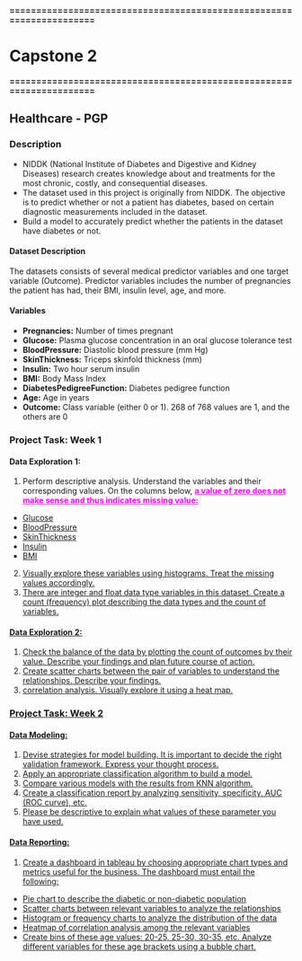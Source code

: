 **=====================================================================**


# Capstone 2

**=====================================================================**

## Healthcare  - PGP

### Description
- NIDDK (National Institute of Diabetes and Digestive and Kidney Diseases) research creates knowledge about and treatments for the most chronic, costly, and consequential diseases.
- The dataset used in this project is originally from NIDDK. The objective is to predict whether or not a patient has diabetes, based on certain diagnostic measurements included in the dataset.
- Build a model to accurately predict whether the patients in the dataset have diabetes or not.

#### Dataset Description
The datasets consists of several medical predictor variables and one target variable (Outcome). Predictor variables includes the number of pregnancies the patient has had, their BMI, insulin level, age, and more.

#### Variables
- **Pregnancies:** Number of times pregnant
- **Glucose:** Plasma glucose concentration in an oral glucose tolerance test
- **BloodPressure:** Diastolic blood pressure (mm Hg)
- **SkinThickness:** Triceps skinfold thickness (mm)
- **Insulin:** Two hour serum insulin
- **BMI:** Body Mass Index
- **DiabetesPedigreeFunction:** Diabetes pedigree function
- **Age:** Age in years
- **Outcome:** Class variable (either 0 or 1). 268 of 768 values are 1, and the others are 0

### Project Task: Week 1
#### Data Exploration 1:
1. Perform descriptive analysis. Understand the variables and their corresponding values. On the columns below, **<span style="color:magenta"><u>a value of zero does not make sense and thus indicates missing value:<u/><span>**
- Glucose
- BloodPressure
- SkinThickness
- Insulin
- BMI
2. Visually explore these variables using histograms. Treat the missing values accordingly.
3. There are integer and float data type variables in this dataset. Create a count (frequency) plot describing the data types and the count of variables.

#### Data Exploration 2:
1. Check the balance of the data by plotting the count of outcomes by their value. Describe your findings and plan future course of action.
2. Create scatter charts between the pair of variables to understand the relationships. Describe your findings.
3.  correlation analysis. Visually explore it using a heat map.

### Project Task: Week 2
#### Data Modeling:
1. Devise strategies for model building. It is important to decide the right validation framework. Express your thought process.
2. Apply an appropriate classification algorithm to build a model.
3. Compare various models with the results from KNN algorithm.
4. Create a classification report by analyzing sensitivity, specificity, AUC (ROC curve), etc. 
5. Please be descriptive to explain what values of these parameter you have used.

#### Data Reporting:
1. Create a dashboard in tableau by choosing appropriate chart types and metrics useful for the business. The dashboard must entail the following:
- Pie chart to describe the diabetic or non-diabetic population
- Scatter charts between relevant variables to analyze the relationships
- Histogram or frequency charts to analyze the distribution of the data
- Heatmap of correlation analysis among the relevant variables
- Create bins of these age values: 20-25, 25-30, 30-35, etc. Analyze different variables for these age brackets using a bubble chart.
